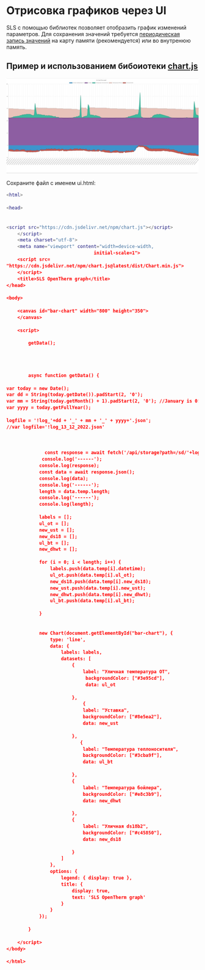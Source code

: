 # Отрисовка графиков через UI
SLS с помощью библиотек позволяет отобразить график изменений параметров. Для сохранения значений требуется [периодическая запись значений](https://github.com/slsys/Gateway/blob/master/samples_rus.md#%D1%81%D0%BE%D1%85%D1%80%D0%B0%D0%BD%D0%B5%D0%BD%D0%B8%D0%B5-%D0%B7%D0%BD%D0%B0%D1%87%D0%B5%D0%BD%D0%B8%D0%B9-%D0%B2-json-%D1%87%D0%B5%D1%80%D0%B5%D0%B7-lua) на карту памяти (рекомендуется) или во внутренюю память.

## Пример и использованием бибоиотеки [chart.js](https://www.chartjs.org/)
![График](/img/graph.jpg)

Сохраните файл с именем ui.html:
```lua
<html>

<head>


<script src="https://cdn.jsdelivr.net/npm/chart.js"></script>
	</script>
	<meta charset="utf-8">
	<meta name="viewport" content="width=device-width,
								initial-scale=1">
	<script src=
"https://cdn.jsdelivr.net/npm/chart.js@latest/dist/Chart.min.js">
	</script>
	<title>SLS OpenTherm graph</title>
</head>

<body>

	<canvas id="bar-chart" width="800" height="350">
	</canvas>
    
	<script>

		getData();
        
        
        

		async function getData() {
        
var today = new Date();
var dd = String(today.getDate()).padStart(2, '0');
var mm = String(today.getMonth() + 1).padStart(2, '0'); //January is 0!
var yyyy = today.getFullYear();

logfile = '!log_'+dd + '_' + mm + '_' + yyyy+'.json';
//var logfile='!log_13_12_2022.json'
        
        

              const response = await fetch('/api/storage?path=/sd/'+logfile);
             console.log('------');
			console.log(response);
			const data = await response.json();
			console.log(data);
            console.log('------');
			length = data.temp.length;
            console.log('------');
			console.log(length);

			labels = [];
			ul_ot = [];
            new_ust = [];
            new_ds18 = [];
            ul_bt = [];
            new_dhwt = [];
            
			for (i = 0; i < length; i++) {
				labels.push(data.temp[i].datetime);
				ul_ot.push(data.temp[i].ul_ot);
                new_ds18.push(data.temp[i].new_ds18);
                new_ust.push(data.temp[i].new_ust);
                new_dhwt.push(data.temp[i].new_dhwt);
                ul_bt.push(data.temp[i].ul_bt);
                
			}


			new Chart(document.getElementById("bar-chart"), {
				type: 'line',
				data: {
					labels: labels,
					datasets: [
						{
							label: "Уличная температура OT",
                             backgroundColor: ["#3e95cd"],
							 data: ul_ot
                  
						},
                        	{
							label: "Уставка",
                            backgroundColor: ["#8e5ea2"],
							data: new_ust
                  
						},	
                           {
							label: "Температура теплоносителя",
                            backgroundColor: ["#3cba9f"],                           
							data: ul_bt
                  
						},
                        {
							label: "Температура бойлера",
                            backgroundColor: ["#e8c3b9"],							
                            data: new_dhwt
                  
						},
                        {
							label: "Уличная ds18b2",
                            backgroundColor: ["#c45850"],                            
							data: new_ds18
                  
						}
					]
				},
				options: {
					legend: { display: true },
					title: {
						display: true,
						text: 'SLS OpenTherm graph'
					}
				}
			});

		}

	</script>
</body>

</html>
```

